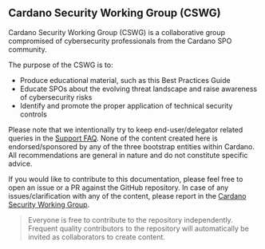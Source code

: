 ## Cardano Security Working Group (CSWG)

Cardano Security Working Group (CSWG) is a collaborative group compromised of cybersecurity professionals from the Cardano SPO community.

The purpose of the CSWG is to:
- Produce educational material, such as this Best Practices Guide
- Educate SPOs about the evolving threat landscape and raise awareness of cybersecurity risks
- Identify and promote the proper application of technical security controls

Please note that we intentionally try to keep end-user/delegator related queries in the [Support FAQ](https://cardano-community.github.io/support-faq/). None of the content created here is endorsed/sponsored by any of the three bootstrap entities within Cardano. All recommendations are general in nature and do not constitute specific advice.

If you would like to contribute to this documentation, please feel free to open an issue or a PR against the GitHub repository. In case of any issues/clarification with any of the content, please report in the [Cardano Security Working Group](https://t.me/CardanoSecurityWorkingGroup).

> Everyone is free to contribute to the repository independently. Frequent quality contributors to the repository will automatically be invited as collaborators to create content.
